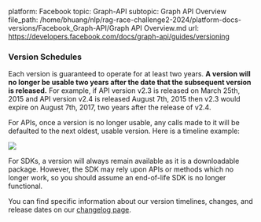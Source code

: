platform: Facebook
topic: Graph-API
subtopic: Graph API Overview
file_path: /home/bhuang/nlp/rag-race-challenge2-2024/platform-docs-versions/Facebook_Graph-API/Graph API Overview.md
url: https://developers.facebook.com/docs/graph-api/guides/versioning


### Version Schedules

Each version is guaranteed to operate for at least two years. **A version will no longer be usable two years after the date that the subsequent version is released.** For example, if API version v2.3 is released on March 25th, 2015 and API version v2.4 is released August 7th, 2015 then v2.3 would expire on August 7th, 2017, two years after the release of v2.4.

For APIs, once a version is no longer usable, any calls made to it will be defaulted to the next oldest, usable version. Here is a timeline example:

![](https://scontent-cdg4-3.xx.fbcdn.net/v/t39.2178-6/10333112_605697729514600_969655318_n.png?_nc_cat=106&ccb=1-7&_nc_ohc=g4MfdZw2Nv4AX-19p7a&_nc_ht=scontent-cdg4-3.xx&stp=dst-emg0_q75&ur=34156e&_nc_sid=a284aa&oh=00_AfCTBccsGHCK1XQIzBxCQA4WII8Y4QMl2Wje54eRSMDpfA&oe=65C0160B)

For SDKs, a version will always remain available as it is a downloadable package. However, the SDK may rely upon APIs or methods which no longer work, so you should assume an end-of-life SDK is no longer functional.

You can find specific information about our version timelines, changes, and release dates on our [changelog page](https://developers.facebook.com/docs/graph-api/changelog).